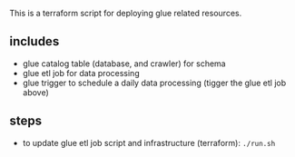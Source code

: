 This is a terraform script for deploying glue related resources.

## includes
- glue catalog table (database, and crawler) for schema
- glue etl job for data processing
- glue trigger to schedule a daily data processing (tigger the glue etl job above)

## steps
- to update glue etl job script and infrastructure (terraform): `./run.sh`